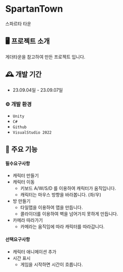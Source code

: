 # SpartanTown
스파르타 타운


## 🖥️ 프로젝트 소개
게더타운을 참고하여 만든 프로젝트 입니다.
<br>

## 🕰️ 개발 기간
* 23.09.04일 - 23.09.07일

### ⚙️ 개발 환경
- `Unity`
- `C#`
- `Github`
- `VisualStudio 2022`

## 📌 주요 기능
#### 필수요구사항
- 캐릭터 만들기
- 캐릭터 이동
  - 키보드 A/W/S/D 를 이용하여 캐릭터가 움직입니다.
  - 캐릭터는 마우스 방향을 바라봅니다. (좌/우)
- 방 만들기
  - 타일맵을 이용하여 맵을 만듭니다.
  - 콜라이더를 이용하여 벽을 넘어가지 못하게 만듭니다.
- 카메라 따라가기
  - 카메라는 움직임에 따라 캐릭터를 따라갑니다.
#### 선택요구사항
- 캐릭터 애니메이션 추가
- 시간 표시
  - 게임을 시작하면 시간이 흐릅니다.

